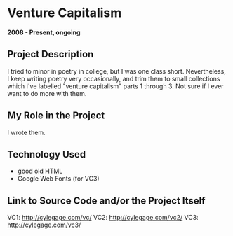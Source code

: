 # Venture Capitalism

**2008 - Present, ongoing**

## Project Description

I tried to minor in poetry in college, but I was one class short. Nevertheless, I keep writing poetry very occasionally, and trim them to small collections which I've labelled "venture capitalism" parts 1 through 3. Not sure if I ever want to do more with them.

## My Role in the Project

I wrote them.

## Technology Used

- good old HTML
- Google Web Fonts (for VC3)

## Link to Source Code and/or the Project Itself

VC1: http://cylegage.com/vc/
VC2: http://cylegage.com/vc2/
VC3: http://cylegage.com/vc3/